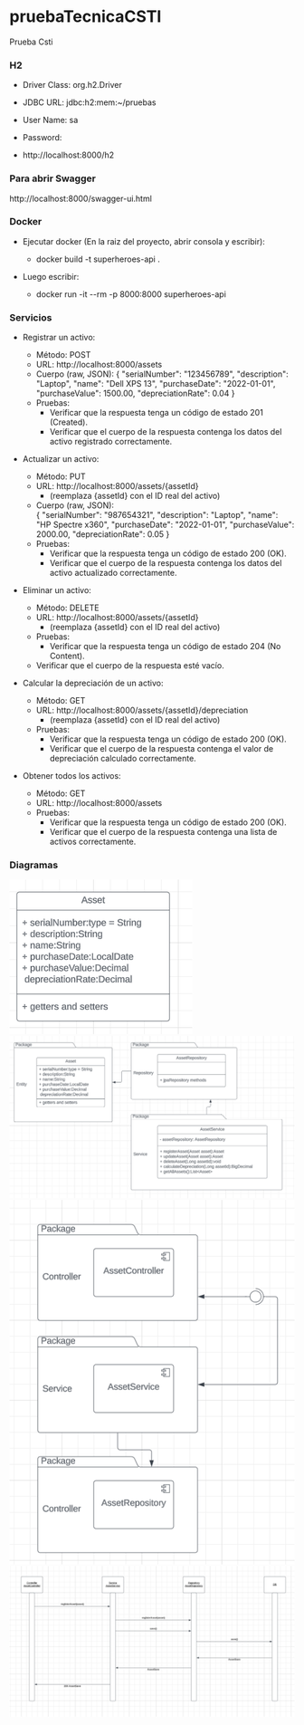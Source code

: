 # pruebaTecnicaCSTI
Prueba Csti

### H2 
* Driver Class:	org.h2.Driver
* JDBC URL:	jdbc:h2:mem:~/pruebas
* User Name: sa
* Password:	

* http://localhost:8000/h2

### Para abrir Swagger 
http://localhost:8000/swagger-ui.html

### Docker
* Ejecutar docker (En la raiz del proyecto, abrir consola y escribir):
  * docker build -t superheroes-api .

* Luego escribir:
  * docker run -it --rm -p 8000:8000 superheroes-api

### Servicios
* Registrar un activo:
  * Método: POST
  * URL: http://localhost:8000/assets
  * Cuerpo (raw, JSON):
{
    "serialNumber": "123456789",
    "description": "Laptop",
    "name": "Dell XPS 13",
    "purchaseDate": "2022-01-01",
    "purchaseValue": 1500.00,
    "depreciationRate": 0.04
}
  * Pruebas:
    * Verificar que la respuesta tenga un código de estado 201 (Created).
    * Verificar que el cuerpo de la respuesta contenga los datos del activo registrado correctamente.
      
* Actualizar un activo:
  * Método: PUT
  * URL: http://localhost:8000/assets/{assetId}
    * (reemplaza {assetId} con el ID real del activo)
  * Cuerpo (raw, JSON):   
{
    "serialNumber": "987654321",
    "description": "Laptop",
    "name": "HP Spectre x360",
    "purchaseDate": "2022-01-01",
    "purchaseValue": 2000.00,
    "depreciationRate": 0.05
}
  * Pruebas:
    * Verificar que la respuesta tenga un código de estado 200 (OK).
    * Verificar que el cuerpo de la respuesta contenga los datos del activo actualizado correctamente.

* Eliminar un activo:
  * Método: DELETE
  * URL: http://localhost:8000/assets/{assetId}
    * (reemplaza {assetId} con el ID real del activo)
  * Pruebas:
    * Verificar que la respuesta tenga un código de estado 204 (No Content).
  * Verificar que el cuerpo de la respuesta esté vacío.

* Calcular la depreciación de un activo:
  * Método: GET
  * URL: http://localhost:8000/assets/{assetId}/depreciation
    * (reemplaza {assetId} con el ID real del activo)
  * Pruebas:
    * Verificar que la respuesta tenga un código de estado 200 (OK).
    * Verificar que el cuerpo de la respuesta contenga el valor de depreciación calculado correctamente.
   
* Obtener todos los activos:
  * Método: GET
  * URL: http://localhost:8000/assets
  * Pruebas:
    * Verificar que la respuesta tenga un código de estado 200 (OK).
    * Verificar que el cuerpo de la respuesta contenga una lista de activos correctamente.

### Diagramas

![Exitoso](https://github.com/javf1016/Images/blob/main/clases.PNG?raw=true)
![Exitoso](https://github.com/javf1016/Images/blob/main/paquetes.PNG?raw=true)
![Exitoso](https://github.com/javf1016/Images/blob/main/componentes.PNG?raw=true)
![Exitoso](https://github.com/javf1016/Images/blob/main/secuencia.PNG?raw=true)
